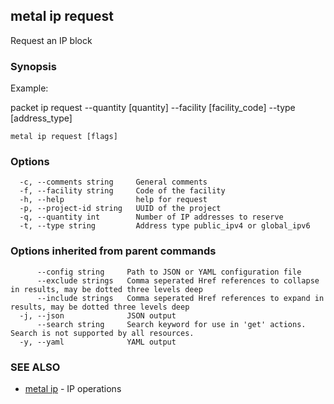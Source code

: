 ## metal ip request

Request an IP block

### Synopsis

Example:

packet ip request --quantity [quantity] --facility [facility_code] --type [address_type]

	

```
metal ip request [flags]
```

### Options

```
  -c, --comments string     General comments
  -f, --facility string     Code of the facility
  -h, --help                help for request
  -p, --project-id string   UUID of the project
  -q, --quantity int        Number of IP addresses to reserve
  -t, --type string         Address type public_ipv4 or global_ipv6
```

### Options inherited from parent commands

```
      --config string     Path to JSON or YAML configuration file
      --exclude strings   Comma seperated Href references to collapse in results, may be dotted three levels deep
      --include strings   Comma seperated Href references to expand in results, may be dotted three levels deep
  -j, --json              JSON output
      --search string     Search keyword for use in 'get' actions. Search is not supported by all resources.
  -y, --yaml              YAML output
```

### SEE ALSO

* [metal ip](metal_ip.md)	 - IP operations


